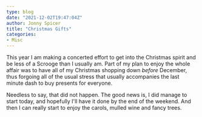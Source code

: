 ```yaml
---
type: blog
date: "2021-12-02T19:47:04Z"
author: Jonny Spicer
title: "Christmas Gifts"
categories:
- Misc
---
```

This year I am making a concerted effort to get into the Christmas spirit and be less of a Scrooge than I usually am. Part of my plan to enjoy the whole affair was to have all of my Christmas shopping down *before* December, thus forgoing all of the usual stress that
usually accompanies the last minute dash to buy presents for everyone.

Needless to say, that did not happen. The good news is, I did manage to start today, and hopefully I'll have it done by the end of the weekend. And then I can really start to enjoy the carols, mulled wine and fancy trees.
